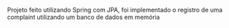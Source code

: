 Projeto feito utilizando Spring com JPA, foi implementado o registro de uma complaint utilizando um banco de dados em memória
